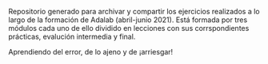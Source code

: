 Repositorio generado para archivar y compartir los ejercicios realizados a lo largo de la formación de Adalab (abril-junio 2021).
Está formada por tres módulos cada uno de ello dividido en lecciones con sus corrspondientes prácticas, evalución intermedia y final.

Aprendiendo del error, de lo ajeno y de ¡arriesgar!
